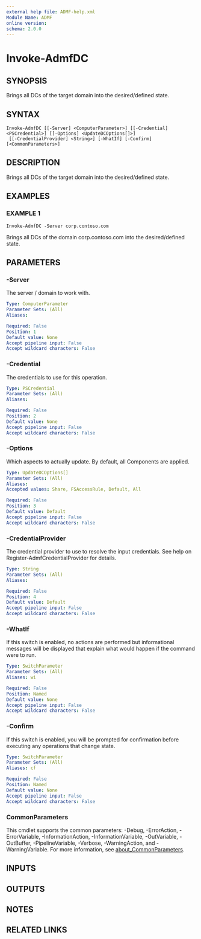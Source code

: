 ```yaml
---
external help file: ADMF-help.xml
Module Name: ADMF
online version:
schema: 2.0.0
---
```


# Invoke-AdmfDC

## SYNOPSIS
Brings all DCs of the target domain into the desired/defined state.

## SYNTAX

```
Invoke-AdmfDC [[-Server] <ComputerParameter>] [[-Credential] <PSCredential>] [[-Options] <UpdateDCOptions[]>]
 [[-CredentialProvider] <String>] [-WhatIf] [-Confirm] [<CommonParameters>]
```

## DESCRIPTION
Brings all DCs of the target domain into the desired/defined state.

## EXAMPLES

### EXAMPLE 1
```
Invoke-AdmfDC -Server corp.contoso.com
```

Brings all DCs of the domain corp.contoso.com into the desired/defined state.

## PARAMETERS

### -Server
The server / domain to work with.

```yaml
Type: ComputerParameter
Parameter Sets: (All)
Aliases:

Required: False
Position: 1
Default value: None
Accept pipeline input: False
Accept wildcard characters: False
```

### -Credential
The credentials to use for this operation.

```yaml
Type: PSCredential
Parameter Sets: (All)
Aliases:

Required: False
Position: 2
Default value: None
Accept pipeline input: False
Accept wildcard characters: False
```

### -Options
Which aspects to actually update.
By default, all Components are applied.

```yaml
Type: UpdateDCOptions[]
Parameter Sets: (All)
Aliases:
Accepted values: Share, FSAccessRule, Default, All

Required: False
Position: 3
Default value: Default
Accept pipeline input: False
Accept wildcard characters: False
```

### -CredentialProvider
The credential provider to use to resolve the input credentials.
See help on Register-AdmfCredentialProvider for details.

```yaml
Type: String
Parameter Sets: (All)
Aliases:

Required: False
Position: 4
Default value: Default
Accept pipeline input: False
Accept wildcard characters: False
```

### -WhatIf
If this switch is enabled, no actions are performed but informational messages will be displayed that explain what would happen if the command were to run.

```yaml
Type: SwitchParameter
Parameter Sets: (All)
Aliases: wi

Required: False
Position: Named
Default value: None
Accept pipeline input: False
Accept wildcard characters: False
```

### -Confirm
If this switch is enabled, you will be prompted for confirmation before executing any operations that change state.

```yaml
Type: SwitchParameter
Parameter Sets: (All)
Aliases: cf

Required: False
Position: Named
Default value: None
Accept pipeline input: False
Accept wildcard characters: False
```

### CommonParameters
This cmdlet supports the common parameters: -Debug, -ErrorAction, -ErrorVariable, -InformationAction, -InformationVariable, -OutVariable, -OutBuffer, -PipelineVariable, -Verbose, -WarningAction, and -WarningVariable. For more information, see [about_CommonParameters](http://go.microsoft.com/fwlink/?LinkID=113216).

## INPUTS

## OUTPUTS

## NOTES

## RELATED LINKS
